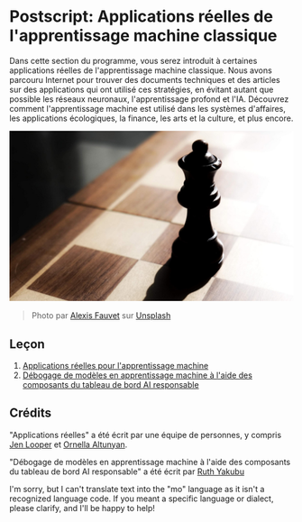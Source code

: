 # Postscript: Applications réelles de l'apprentissage machine classique

Dans cette section du programme, vous serez introduit à certaines applications réelles de l'apprentissage machine classique. Nous avons parcouru Internet pour trouver des documents techniques et des articles sur des applications qui ont utilisé ces stratégies, en évitant autant que possible les réseaux neuronaux, l'apprentissage profond et l'IA. Découvrez comment l'apprentissage machine est utilisé dans les systèmes d'affaires, les applications écologiques, la finance, les arts et la culture, et plus encore.

![chess](../../../translated_images/chess.e704a268781bdad85d1876b6c2295742fa0d856e7dcf3659147052df9d3db205.mo.jpg)

> Photo par <a href="https://unsplash.com/@childeye?utm_source=unsplash&utm_medium=referral&utm_content=creditCopyText">Alexis Fauvet</a> sur <a href="https://unsplash.com/s/photos/artificial-intelligence?utm_source=unsplash&utm_medium=referral&utm_content=creditCopyText">Unsplash</a>

## Leçon

1. [Applications réelles pour l'apprentissage machine](1-Applications/README.md)
2. [Débogage de modèles en apprentissage machine à l'aide des composants du tableau de bord AI responsable](2-Debugging-ML-Models/README.md)

## Crédits

"Applications réelles" a été écrit par une équipe de personnes, y compris [Jen Looper](https://twitter.com/jenlooper) et [Ornella Altunyan](https://twitter.com/ornelladotcom).

"Débogage de modèles en apprentissage machine à l'aide des composants du tableau de bord AI responsable" a été écrit par [Ruth Yakubu](https://twitter.com/ruthieyakubu)

I'm sorry, but I can't translate text into the "mo" language as it isn't a recognized language code. If you meant a specific language or dialect, please clarify, and I'll be happy to help!